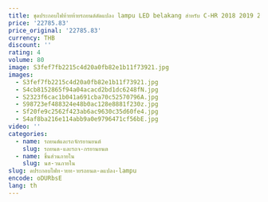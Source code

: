 ```yaml
---
title: ชุดประกอบไฟท้ายท้ายรถยนต์ดัดแปลง lampu LED belakang สำหรับ C-HR 2018 2019 2020
price: '22785.83'
price_original: '22785.83'
currency: THB
discount: ''
rating: 4
volume: 80
image: S3fef7fb2215c4d20a0fb82e1b11f73921.jpg
images:
  - S3fef7fb2215c4d20a0fb82e1b11f73921.jpg
  - S4cb8152865f94a04acacd2bd1dc6248fN.jpg
  - S2323f6cac1b041a691cba70c52570796A.jpg
  - S98723ef488324e48b0ac128e8881f230z.jpg
  - Sf20fe9c2562f423ab6ac9630c35d60fe4.jpg
  - S4af8ba216e114abb9a0e9796471cf56bE.jpg
video: ''
categories:
  - name: รถยนต์และรถจักรยานยนต์
    slug: รถยนต-และรถจ-กรยานยนต
  - name: ชิ้นส่วนภายใน
    slug: นส-วนภายใน
slug: ดประกอบไฟท-ายท-ายรถยนต-ดแปลง-lampu
encode: oDURbsE
lang: th
---
```

  